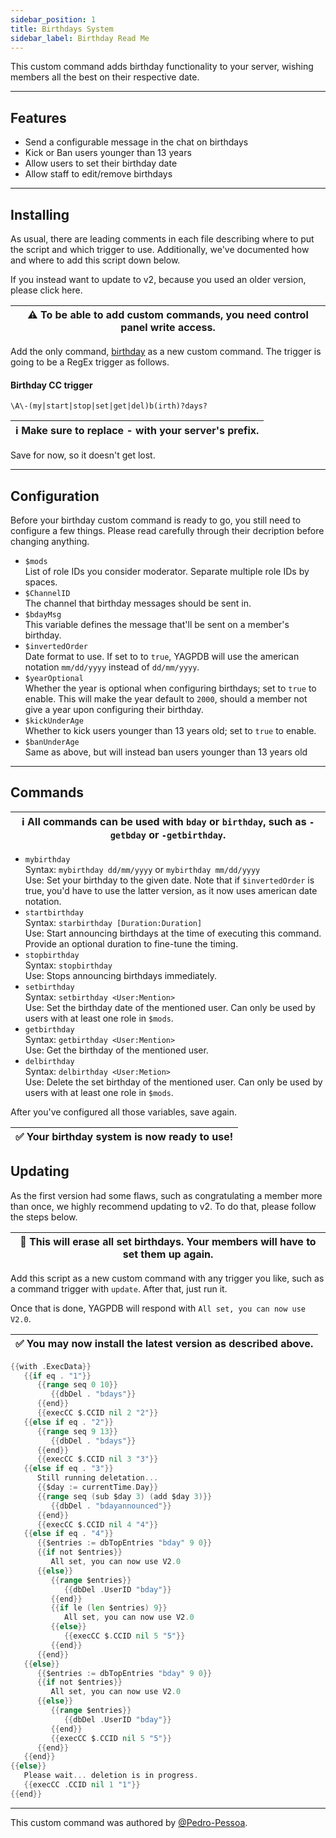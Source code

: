 ```yaml
---
sidebar_position: 1
title: Birthdays System
sidebar_label: Birthday Read Me
---
```


This custom command adds birthday functionality to your server, wishing members all the best on their respective date.

---

## Features

- Send a configurable message in the chat on birthdays
- Kick or Ban users younger than 13 years
- Allow users to set their birthday date
- Allow staff to edit/remove birthdays

---

## Installing

As usual, there are leading comments in each file describing where to put the script and which trigger to use. Additionally, we've documented how and where to add this script down below.

If you instead want to update to v2, because you used an older version, please click here.

| ⚠ To be able to add custom commands, you need control panel write access. |
| ------------------------------------------------------------------------- |

Add the only command, [birthday](birthday) as a new custom command. The trigger is going to be a RegEx trigger as follows.

#### Birthday CC trigger

```
\A\-(my|start|stop|set|get|del)b(irth)?days?
```

| ℹ Make sure to replace - with your server's prefix. |
| --------------------------------------------------- |

Save for now, so it doesn't get lost.

---

## Configuration

Before your birthday custom command is ready to go, you still need to configure a few things. Please read carefully through their decription before changing anything.

- `$mods`  
  List of role IDs you consider moderator. Separate multiple role IDs by spaces.
- `$ChannelID`  
  The channel that birthday messages should be sent in.
- `$bdayMsg`  
  This variable defines the message that'll be sent on a member's birthday.
- `$invertedOrder`  
  Date format to use. If set to to `true`, YAGPDB will use the american notation `mm/dd/yyyy` instead of `dd/mm/yyyy`.
- `$yearOptional`  
  Whether the year is optional when configuring birthdays; set to `true` to enable. This will make the year default to `2000`, should a member not give a year upon configuring their birthday.
- `$kickUnderAge`  
  Whether to kick users younger than 13 years old; set to `true` to enable.
- `$banUnderAge`  
  Same as above, but will instead ban users younger than 13 years old

---

## Commands

| ℹ All commands can be used with `bday` or `birthday`, such as `-getbday` or `-getbirthday`. |
| ------------------------------------------------------------------------------------------- |

- `mybirthday`  
  Syntax: `mybirthday dd/mm/yyyy` or `mybirthday mm/dd/yyyy`  
  Use: Set your birthday to the given date. Note that if `$invertedOrder` is true, you'd have to use the latter version, as it now uses american date notation.
- `startbirthday`  
  Syntax: `starbirthday [Duration:Duration]`  
  Use: Start announcing birthdays at the time of executing this command. Provide an optional duration to fine-tune the timing.
- `stopbirthday`  
  Syntax: `stopbirthday`  
  Use: Stops announcing birthdays immediately.
- `setbirthday`  
  Syntax: `setbirthday <User:Mention>`  
  Use: Set the birthday date of the mentioned user. Can only be used by users with at least one role in `$mods`.
- `getbirthday`  
  Syntax: `getbirthday <User:Mention>`  
  Use: Get the birthday of the mentioned user.
- `delbirthday`  
  Syntax: `delbirthday <User:Metion>`  
  Use: Delete the set birthday of the mentioned user. Can only be used by users with at least one role in `$mods`.

After you've configured all those variables, save again.

| ✅ Your birthday system is now ready to use! |
| -------------------------------------------- |

## Updating

As the first version had some flaws, such as congratulating a member more than once, we highly recommend updating to v2. To do that, please follow the steps below.

| 🛑 This will erase all set birthdays. Your members will have to set them up again. |
| ---------------------------------------------------------------------------------- |

Add this script as a new custom command with any trigger you like, such as a command trigger with `update`. After that, just run it.

Once that is done, YAGPDB will respond with `All set, you can now use V2.0`.

| ✅ You may now install the latest version as described above. |
| ------------------------------------------------------------- |

```go
{{with .ExecData}}
   {{if eq . "1"}}
      {{range seq 0 10}}
         {{dbDel . "bdays"}}
      {{end}}
      {{execCC $.CCID nil 2 "2"}}
   {{else if eq . "2"}}
      {{range seq 9 13}}
         {{dbDel . "bdays"}}
      {{end}}
      {{execCC $.CCID nil 3 "3"}}
   {{else if eq . "3"}}
      Still running deletation...
      {{$day := currentTime.Day}}
      {{range seq (sub $day 3) (add $day 3)}}
         {{dbDel . "bdayannounced"}}
      {{end}}
      {{execCC $.CCID nil 4 "4"}}
   {{else if eq . "4"}}
      {{$entries := dbTopEntries "bday" 9 0}}
      {{if not $entries}}
         All set, you can now use V2.0
      {{else}}
         {{range $entries}}
            {{dbDel .UserID "bday"}}
         {{end}}
         {{if le (len $entries) 9}}
            All set, you can now use V2.0
         {{else}}
            {{execCC $.CCID nil 5 "5"}}
         {{end}}
      {{end}}
   {{else}}
      {{$entries := dbTopEntries "bday" 9 0}}
      {{if not $entries}}
         All set, you can now use V2.0
      {{else}}
         {{range $entries}}
            {{dbDel .UserID "bday"}}
         {{end}}
         {{execCC $.CCID nil 5 "5"}}
      {{end}}
   {{end}}
{{else}}
   Please wait... deletion is in progress.
   {{execCC .CCID nil 1 "1"}}
{{end}}
```

---

This custom command was authored by [@Pedro-Pessoa](https://github.com/Pedro-Pessoa).
